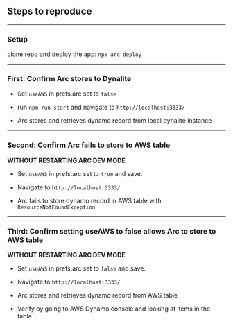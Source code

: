 ## Steps to reproduce

---

### **Setup**

clone repo and deploy the app: `npx arc deploy`

---

### **First**: Confirm Arc stores to Dynalite

- Set `useAWS` in prefs.arc set to `false`

- run `npm run start` and navigate to `http://localhost:3333/`

- Arc stores and retrieves dynamo record from local dynalite instance

---

### **Second**: Confirm Arc fails to store to AWS table

**WITHOUT RESTARTING ARC DEV MODE**

- Set `useAWS` in prefs.arc set to `true` and save.

- Navigate to `http://localhost:3333/`

- Arc fails to store dynamo record in AWS table with `ResourceNotFoundException`

---

### **Third**: Confirm setting useAWS to **false** allows Arc to store to AWS table

**WITHOUT RESTARTING ARC DEV MODE**

- Set `useAWS` in prefs.arc set to `false` and save.

- Navigate to `http://localhost:3333/`

- Arc stores and retrieves dynamo record from AWS table

- Verify by going to AWS Dynamo console and looking at items in the table
